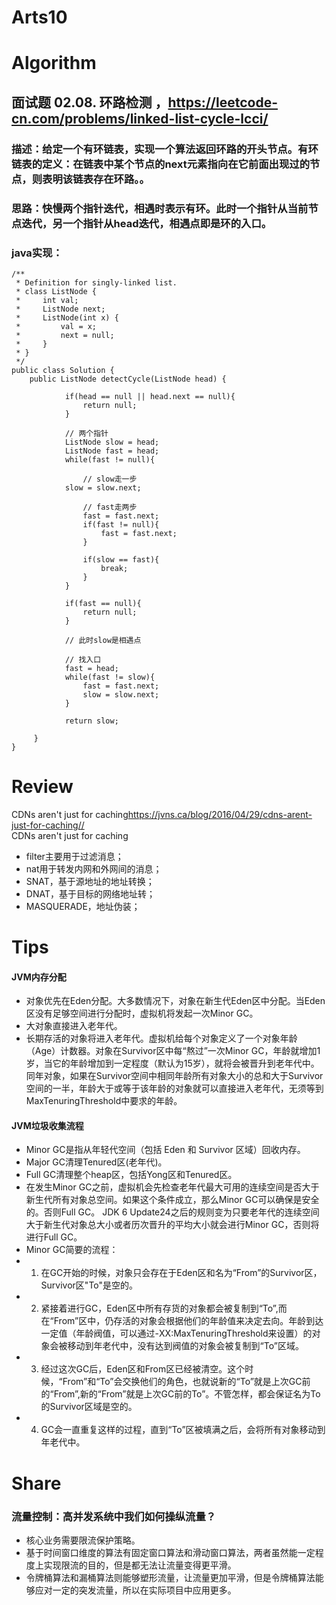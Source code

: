 Arts10
===

# Algorithm
## 面试题 02.08. 环路检测 ，<https://leetcode-cn.com/problems/linked-list-cycle-lcci/>
### 描述：给定一个有环链表，实现一个算法返回环路的开头节点。有环链表的定义：在链表中某个节点的next元素指向在它前面出现过的节点，则表明该链表存在环路。。
### 思路：快慢两个指针迭代，相遇时表示有环。此时一个指针从当前节点迭代，另一个指针从head迭代，相遇点即是环的入口。
### java实现：
	/**
	 * Definition for singly-linked list.
	 * class ListNode {
	 *     int val;
	 *     ListNode next;
	 *     ListNode(int x) {
	 *         val = x;
	 *         next = null;
	 *     }
	 * }
	 */
	public class Solution {
	    public ListNode detectCycle(ListNode head) {
		        
		    	if(head == null || head.next == null){
		    		return null;
		    	}
		    	
		    	// 两个指针
		    	ListNode slow = head;
		    	ListNode fast = head;
		    	while(fast != null){
		    		
		    		// slow走一步
	    		slow = slow.next;
		    		
		    		// fast走两步
		    		fast = fast.next;
		    		if(fast != null){
		    			fast = fast.next;
		    		}
		    		
		    		if(slow == fast){
		    			break;
		    		}
		    	}
		    	
		    	if(fast == null){
		    		return null;
		    	}
		    	
		    	// 此时slow是相遇点
		    	
		    	// 找入口
		    	fast = head;
		    	while(fast != slow){
		    		fast = fast.next;
		    		slow = slow.next;
		    	}
		    	
		    	return slow;

   		 }
	}

# Review
CDNs aren't just for caching<https://jvns.ca/blog/2016/04/29/cdns-arent-just-for-caching//>  
CDNs aren't just for caching
 - filter主要用于过滤消息；
 - nat用于转发内网和外网间的消息；
 - SNAT，基于源地址的地址转换；
 - DNAT，基于目标的网络地址转；
 - MASQUERADE，地址伪装；


# Tips
#### JVM内存分配
- 对象优先在Eden分配。大多数情况下，对象在新生代Eden区中分配。当Eden区没有足够空间进行分配时，虚拟机将发起一次Minor GC。
- 大对象直接进入老年代。
- 长期存活的对象将进入老年代。虚拟机给每个对象定义了一个对象年龄（Age）计数器。对象在Survivor区中每“熬过”一次Minor GC，年龄就增加1岁，当它的年龄增加到一定程度（默认为15岁），就将会被晋升到老年代中。
同年对象，如果在Survivor空间中相同年龄所有对象大小的总和大于Survivor空间的一半，年龄大于或等于该年龄的对象就可以直接进入老年代，无须等到MaxTenuringThreshold中要求的年龄。
#### JVM垃圾收集流程
 - Minor GC是指从年轻代空间（包括 Eden 和 Survivor 区域）回收内存。
 - Major GC清理Tenured区(老年代)。
 - Full GC清理整个heap区，包括Yong区和Tenured区。
 - 在发生Minor GC之前，虚拟机会先检查老年代最大可用的连续空间是否大于新生代所有对象总空间。如果这个条件成立，那么Minor GC可以确保是安全的。否则Full GC。
JDK 6 Update24之后的规则变为只要老年代的连续空间大于新生代对象总大小或者历次晋升的平均大小就会进行Minor GC，否则将进行Full GC。
 - Minor GC简要的流程：
 - 1.	在GC开始的时候，对象只会存在于Eden区和名为“From”的Survivor区，Survivor区"To"是空的。
 - 2.	紧接着进行GC，Eden区中所有存货的对象都会被复制到“To”,而在“From”区中，仍存活的对象会根据他们的年龄值来决定去向。年龄到达一定值（年龄阀值，可以通过-XX:MaxTenuringThreshold来设置）的对象会被移动到年老代中，没有达到阀值的对象会被复制到“To”区域。
 - 3.	经过这次GC后，Eden区和From区已经被清空。这个时候，“From”和“To”会交换他们的角色，也就说新的“To”就是上次GC前的“From”,新的“From”就是上次GC前的To”。不管怎样，都会保证名为To的Survivor区域是空的。
 - 4.	GC会一直重复这样的过程，直到“To”区被填满之后，会将所有对象移动到年老代中。


# Share
### 流量控制：高并发系统中我们如何操纵流量？
 - 核心业务需要限流保护策略。
 - 基于时间窗口维度的算法有固定窗口算法和滑动窗口算法，两者虽然能一定程度上实现限流的目的，但是都无法让流量变得更平滑。
 - 令牌桶算法和漏桶算法则能够塑形流量，让流量更加平滑，但是令牌桶算法能够应对一定的突发流量，所以在实际项目中应用更多。

